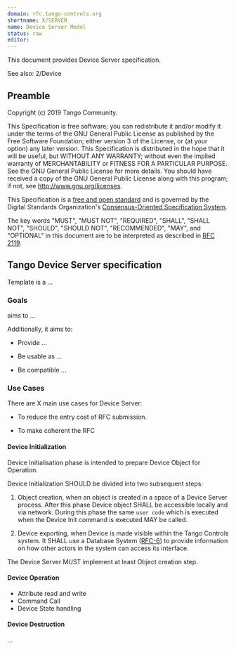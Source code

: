 ```yaml
---
domain: rfc.tango-controls.org
shortname: X/SERVER
name: Device Server Model
status: raw
editor: 
---
```


This document provides Device Server specification.

See also: 2/Device

## Preamble

Copyright (c) 2019 Tango Community.

This Specification is free software; you can redistribute it and/or modify it under the terms of the GNU General Public License as published by the Free Software Foundation; either version 3 of the License, or (at your option) any later version. This Specification is distributed in the hope that it will be useful, but WITHOUT ANY WARRANTY; without even the implied warranty of MERCHANTABILITY or FITNESS FOR A PARTICULAR PURPOSE. See the GNU General Public License for more details. You should have received a copy of the GNU General Public License along with this program; if not, see <http://www.gnu.org/licenses>.

This Specification is a [free and open standard](http://www.digistan.org/open-standard:definition) and is governed by the Digital Standards Organization's [Consensus-Oriented Specification System](http://www.digistan.org/spec:1/COSS).

The key words "MUST", "MUST NOT", "REQUIRED", "SHALL", "SHALL NOT", "SHOULD", "SHOULD NOT", "RECOMMENDED", "MAY", and "OPTIONAL" in this document are to be interpreted as described in [RFC 2119](http://tools.ietf.org/html/rfc2119).

## Tango Device Server specification
Template is a ...

### Goals

 aims to ...

Additionally, it aims to:

* Provide ...

* Be usable as ...

* Be compatible ...

### Use Cases

There are X main use cases for Device Server:

* To reduce the entry cost of RFC submission.

* To make coherent the RFC


#### Device Initialization

Device Initialisation phase is intended to prepare Device Object for Operation. 

Device Initialization SHOULD be divided into two subsequent steps:

1) Object creation, when an object is created in a space of a Device Server process. After this phase Device object 
   SHALL be accessible locally and via network. During this phase the same `user code` which is executed when the 
   Device Init command is executed MAY be called.

2) Device exporting, when Device is made visible within the Tango Controls system. It SHALL use a Database System 
   ([RFC-6]()) to provide information on how other actors in the system can access its interface. 


The Device Server MUST implement at least Object creation step.

#### Device Operation

* Attribute read and write
* Command Call
* Device State handling

#### Device Destruction

...
